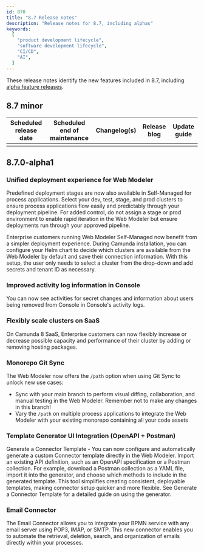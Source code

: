 ```yaml
---
id: 870
title: "8.7 Release notes"
description: "Release notes for 8.7, including alphas"
keywords:
  [
    "product development lifecycle",
    "software development lifecycle",
    "CI/CD",
    "AI",
  ]
---
```


These release notes identify the new features included in 8.7, including [alpha feature releases](/components/early-access/alpha/alpha-features.md).

## 8.7 minor

| Scheduled release date | Scheduled end of maintenance | Changelog(s) | Release blog | Update guide |
| ---------------------- | ---------------------------- | ------------ | ------------ | ------------ |
|                        |                              |              |              |              |

## 8.7.0-alpha1

### Unified deployment experience for Web Modeler

<!-- https://github.com/camunda/product-hub/issues/2073 -->

Predefined deployment stages are now also available in Self-Managed for process applications. Select your dev, test, stage, and prod clusters to ensure process applications flow easily and predictably through your deployment pipeline. For added control, do not assign a stage or prod environment to enable rapid iteration in the Web Modeler but ensure deployments run through your approved pipeline.

Enterprise customers running Web Modeler Self-Managed now benefit from a simpler deployment experience. During Camunda installation, you can configure your Helm chart to decide which clusters are available from the Web Modeler by default and save their connection information. With this setup, the user only needs to select a cluster from the drop-down and add secrets and tenant ID as necessary.

### Improved activity log information in Console

<!-- https://github.com/camunda/product-hub/issues/2528 -->

You can now see activities for secret changes and information about users being removed from Console in Console's activity logs.

### Flexibly scale clusters on SaaS

<!-- https://github.com/camunda/product-hub/issues/2515 -->

On Camunda 8 SaaS, Enterprise customers can now flexibly increase or decrease possible capacity and performance of their cluster by adding or removing hosting packages.

### Monorepo Git Sync

<!-- https://github.com/camunda/product-hub/issues/2503 -->

The Web Modeler now offers the `/path` option when using Git Sync to unlock new use cases:

- Sync with your main branch to perform visual diffing, collaboration, and manual testing in the Web Modeler. Remember not to make any changes in this branch!
- Vary the `/path` on multiple process applications to integrate the Web Modeler with your existing monorepo containing all your code assets

### Template Generator UI Integration (OpenAPI + Postman)

<!-- https://github.com/camunda/product-hub/issues/2049 -->

Generate a Connector Template - You can now configure and automatically generate a custom Connector template directly in the Web Modeler. Import an existing API definition, such as an OpenAPI specification or a Postman collection. For example, download a Postman collection as a YAML file, import it into the generator, and choose which methods to include in the generated template. This tool simplifies creating consistent, deployable templates, making connector setup quicker and more flexible. See Generate a Connector Template for a detailed guide on using the generator.

### Email Connector

<!-- https://github.com/camunda/product-hub/issues/2430 -->

The Email Connector allows you to integrate your BPMN service with any email server using POP3, IMAP, or SMTP. This new connector enables you to automate the retrieval, deletion, search, and organization of emails directly within your processes.
